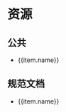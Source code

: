 <script setup>
  const publicList = [
    {
      name: '公司邮箱',
      link: 'https://dwm8.digiwin.com/coremail/'
    },
    {
      name: 'EasyFlow GP',
      link: 'http://efgpcn.digiwin.com/NaNaWeb/GP//ForwardIndex?hdnMethod=findIndexForward'
    },
    {
      name: '部门分享人员清单',
      link: 'https://docs.qq.com/sheet/DVG9ZZkZpbFdaWWVT?tab=BB08J2'
    }
  ];

  const fileList = ref([]);
  onMounted(() => {
    const baseURL = location?.origin;
    fileList.value = [
      {
        name: '前端开发规范',
        link: baseURL + '/docs/digiwin/前端开发规范.docx'
      },
      {
        name: '后端开发规范',
        link: baseURL + '/docs/digiwin/后端开发规范.docx'
      },
      {
        name: '数据库设计规范',
        link: baseURL + '/docs/digiwin/数据库设计规范.pdf'
      }
    ];
  })

  const onClick = (link) => {
    window.open(link);
  }
</script>

<h1>资源</h1>
<h2>公共</h2>
<ul>
  <li v-for="(item) of publicList" :key="item.link" :data-href="item.link">
    <a @click="onClick(item.link)">{{item.name}}</a>
  </li>
</ul>

<h2>规范文档</h2>
<ul>
  <li v-for="(item) of fileList" :key="item.link" :data-href="item.link">
    <a @click="onClick(item.link)">{{item.name}}</a>
  </li>
</ul>

<style module>
  a {
    cursor: pointer;
  }
</style>
